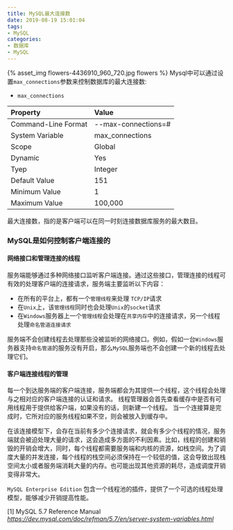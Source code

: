 ```yaml
---
title: MySQL最大连接数
date: 2019-08-19 15:01:04
tags:
- MySQL
categories:
- 数据库
- MySQL
---
```


{% asset_img flowers-4436910_960_720.jpg flowers %}
Mysql中可以通过设置<code>max_connections</code>参数来控制数据库的最大连接数:
<!---------------more --------------------->
- <code>max_connections</code>

|Property|Value|
|:-------|:-------|
|Command-Line Format| --max-connections=#|
|System Variable|max_connections|
|Scope|Global|
|Dynamic|Yes|
|Tyep|Integer|
|Default Value|151|
|Minimum Value| 1|
|Maximum Value| 100,000|

最大连接数，指的是客户端可以在同一时刻连接数据库服务的最大数目。


### MySQL是如何控制客户端连接的

#### 网络接口和管理连接的线程

服务端能够通过多种网络接口监听客户端连接。通过这些接口，管理连接的线程可有效的处理客户端的连接请求，服务端主要监听以下内容：
- 在所有的平台上，都有一个<code>管理线程</code>来处理 <code>TCP/IP</code>请求
- 在<code>Unix</code>上，该<code>管理线程</code>同时也会处理<code>Unix</code>的<code>socket</code>请求
- 在<code>Windows</code>服务器上一个<code>管理线程</code>会处理在<code>共享内存</code>中的连接请求，另一个线程处理<code>命名管道连接请求</code>

服务端不会创建线程去处理那些没被监听的网络接口。例如，假如一台<code>Windows</code>服务器支持<code>命名管道</code>的服务没有开启，那么<code>MySQL</code>服务端也不会创建一个新的线程去处理它们。

#### 客户端连接线程的管理

每一个到达服务端的客户端连接，服务端都会为其提供一个线程，这个线程会处理与之相对应的客户端连接的认证和请求。
线程管理器会首先查看缓存中是否有可用线程用于提供给客户端，如果没有的话，则新建一个线程。
当一个连接算是完成时，它所对应的服务线程如果不空，则会被放入到缓存中。


在该连接模型下，会存在当前有多少个连接请求，就会有多少个线程的情况，服务端就会被迫处理大量的请求，这会造成多方面的不利因素。比如，线程的创建和销毁的开销会增大，同时，每个线程都需要服务端和内核的资源，如栈空间。为了调度大量的并发连接，每个线程的栈空间必须保持在一个较低的值，这会导致出现栈空间太小或者服务端消耗大量的内存。也可能出现其他资源的耗尽，造成调度开销变得非常大。

<code>MySQL Enterprise Edition</code> 包含一个线程池的插件，提供了一个可选的线程处理模型，能够减少开销提高性能。




[1] MySQL 5.7 Reference Manual _https://dev.mysql.com/doc/refman/5.7/en/server-system-variables.html_

